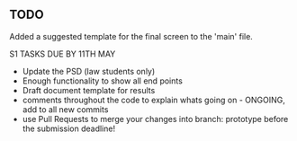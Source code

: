 ## TODO


Added a suggested template for the final screen to the 'main' file.

S1 TASKS DUE BY 11TH MAY

- Update the PSD (law students only)
- Enough functionality to show all end points
- Draft document template for results
- comments throughout the code to explain whats going on - ONGOING, add to all new commits
- use Pull Requests to merge your changes into branch: prototype before the submission deadline!
